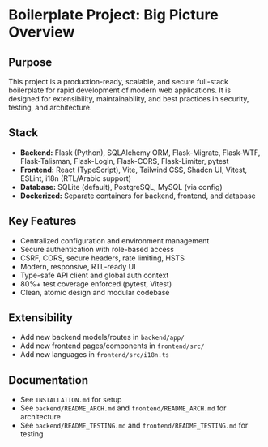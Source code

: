 # Boilerplate Project: Big Picture Overview

## Purpose
This project is a production-ready, scalable, and secure full-stack boilerplate for rapid development of modern web applications. It is designed for extensibility, maintainability, and best practices in security, testing, and architecture.

## Stack
- **Backend:** Flask (Python), SQLAlchemy ORM, Flask-Migrate, Flask-WTF, Flask-Talisman, Flask-Login, Flask-CORS, Flask-Limiter, pytest
- **Frontend:** React (TypeScript), Vite, Tailwind CSS, Shadcn UI, Vitest, ESLint, i18n (RTL/Arabic support)
- **Database:** SQLite (default), PostgreSQL, MySQL (via config)
- **Dockerized:** Separate containers for backend, frontend, and database

## Key Features
- Centralized configuration and environment management
- Secure authentication with role-based access
- CSRF, CORS, secure headers, rate limiting, HSTS
- Modern, responsive, RTL-ready UI
- Type-safe API client and global auth context
- 80%+ test coverage enforced (pytest, Vitest)
- Clean, atomic design and modular codebase

## Extensibility
- Add new backend models/routes in `backend/app/`
- Add new frontend pages/components in `frontend/src/`
- Add new languages in `frontend/src/i18n.ts`

## Documentation
- See `INSTALLATION.md` for setup
- See `backend/README_ARCH.md` and `frontend/README_ARCH.md` for architecture
- See `backend/README_TESTING.md` and `frontend/README_TESTING.md` for testing
